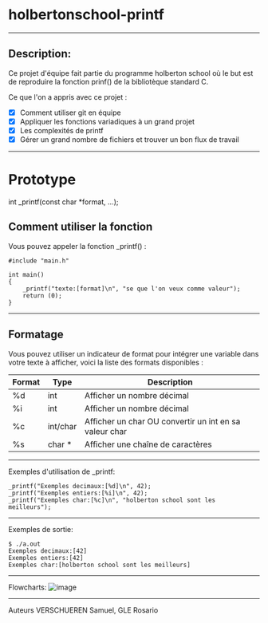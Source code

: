 # holbertonschool-printf
-------
Description:
-------
Ce projet d'équipe fait partie du programme holberton school où le but est de reproduire la fonction prinf() de la bibliotèque standard C.

Ce que l'on a appris avec ce projet :

- [x] Comment utiliser git en équipe
- [x] Appliquer les fonctions variadiques à un grand projet
- [x] Les complexités de printf
- [x] Gérer un grand nombre de fichiers et trouver un bon flux de travail

-----------------
# Prototype
int _printf(const char *format, ...);

Comment utiliser la fonction
-----------------
Vous pouvez appeler la fonction _printf() :
```
#include "main.h"

int main() 
{
    _printf("texte:[format]\n", "se que l'on veux comme valeur");
    return (0);
}
```
-----------------
Formatage
-----------------
Vous pouvez utiliser un indicateur de format pour intégrer une variable dans votre texte à afficher, voici la liste des formats disponibles :

|Format	| Type	| Description |
| --- | --- | --- |
|%d	| int	| Afficher un nombre décimal |
|%i	| int	| Afficher un nombre décimal |
|%c	| int/char	| Afficher un char OU convertir un int en sa valeur char |
|%s	| char *	| Afficher une chaîne de caractères |

-----------------

Exemples d'utilisation de _printf:

```
_printf("Exemples decimaux:[%d]\n", 42);
_printf("Exemples entiers:[%i]\n", 42);
_printf("Exemples char:[%c]\n", "holberton school sont les meilleurs");
```

-----------------
Exemples de sortie:
```
$ ./a.out
Exemples decimaux:[42]
Exemples entiers:[42]
Exemples char:[holberton school sont les meilleurs]
```
-----------------

Flowcharts:
![image](https://github.com/Ezio-33/holbertonschool-printf/assets/86527262/a07f4b07-543d-40e0-bb36-d54d4cee9888 "Flowcharts")

-----------------
Auteurs
VERSCHUEREN Samuel, GLE Rosario
